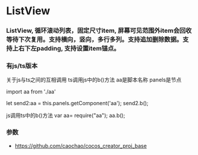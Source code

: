 # ListView
### ListView, 循环滚动列表，固定尺寸item, 屏幕可见范围外item会回收等待下次复用。支持横向，竖向，多行多列。支持追加删除数据。支持上右下左padding, 支持设置item锚点。
### 有js/ts版本
关于js与ts之间的互相调用
ts调用js中的b()方法 aa是脚本名称 panels是节点

import aa from './aa'

let send2:aa = this.panels.getComponent('aa');
send2.b();

js调用ts中的b()方法
var aa= require("aa");
aa.b();
### 参数
* https://github.com/caochao/cocos_creator_proj_base


